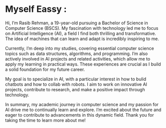 # Myself Eassy  :


Hi, I’m Rasib Rehman, a 19-year-old pursuing a Bachelor of Science in Computer Science (BSCS). My fascination with technology led me to focus on Artificial Intelligence (AI), a field I find both thrilling and transformative. The idea of machines that can learn and adapt is incredibly inspiring to me.

Currently, I’m deep into my studies, covering essential computer science topics such as data structures, algorithms, and programming. I’m also actively involved in AI projects and related activities, which allow me to apply my learning in practical ways. These experiences are crucial as I build a solid foundation for my future career.

My goal is to specialize in AI, with a particular interest in how to bulid chatbots and how to collab with robots. I aim to work on innovative AI projects, contribute to research, and make a positive impact through technology.

In summary, my academic journey in computer science and my passion for AI drive me to continually learn and explore. I’m excited about the future and eager to contribute to advancements in this dynamic field. Thank you for taking the time to learn more about me!


    
